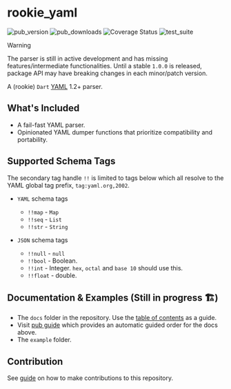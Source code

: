# rookie_yaml

![pub_version][dart_pub_version]
![pub_downloads][dart_pub_downloads]
![Coverage Status][coverage]
![test_suite](https://img.shields.io/badge/YAML_Test_Suite-76.0%25-green)

> [!WARNING]
> The parser is still in active development and has missing features/intermediate functionalities. Until a stable `1.0.0` is released, package API may have breaking changes in each minor/patch version.

A (rookie) `Dart` [YAML][yaml] 1.2+ parser.

## What's Included

- A fail-fast YAML parser.
- Opinionated YAML dumper functions that prioritize compatibility and portability.

## Supported Schema Tags

The secondary tag handle `!!` is limited to tags below which all resolve to the YAML global tag prefix, `tag:yaml.org,2002`.

- `YAML` schema tags
  - `!!map` - `Map`
  - `!!seq` - `List`
  - `!!str` - `String`

- `JSON` schema tags
  - `!!null` - `null`
  - `!!bool` - Boolean.
  - `!!int` - Integer. `hex`, `octal` and `base 10` should use this.
  - `!!float` - double.

## Documentation & Examples (Still in progress 🏗️)

- The `docs` folder in the repository. Use the [table of contents](./doc/_contents.md) as a guide.
- Visit [pub guide][guide] which provides an automatic guided order for the docs above.
- The `example` folder.

## Contribution

See [guide][contribute] on how to make contributions to this repository.

[yaml]: https://yaml.org/spec/1.2.2/
[coverage]: https://coveralls.io/repos/github/kekavc24/rookie_yaml/badge.svg?branch=main
[dart_pub_version]: https://img.shields.io/pub/v/rookie_yaml.svg
[dart_pub_downloads]: https://img.shields.io/pub/dm/rookie_yaml.svg
[guide]: https://pub.dev/documentation/rookie_yaml/latest/topics/intro-topic.html
[contribute]: CONTRIBUTING.md
